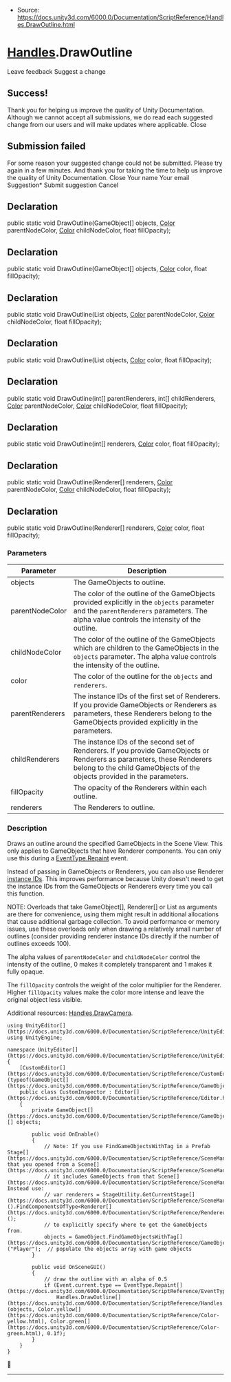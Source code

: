 * Source: https://docs.unity3d.com/6000.0/Documentation/ScriptReference/Handles.DrawOutline.html

#  [Handles](https://docs.unity3d.com/6000.0/Documentation/ScriptReference/Handles.html).DrawOutline
Leave feedback
Suggest a change
## Success!
Thank you for helping us improve the quality of Unity Documentation. Although we cannot accept all submissions, we do read each suggested change from our users and will make updates where applicable.
Close
## Submission failed
For some reason your suggested change could not be submitted. Please <a>try again</a> in a few minutes. And thank you for taking the time to help us improve the quality of Unity Documentation.
Close
Your name Your email Suggestion* Submit suggestion
Cancel
## Declaration
public static void DrawOutline(GameObject[] objects, [Color](https://docs.unity3d.com/6000.0/Documentation/ScriptReference/Color.html) parentNodeColor, [Color](https://docs.unity3d.com/6000.0/Documentation/ScriptReference/Color.html) childNodeColor, float fillOpacity); 
## Declaration
public static void DrawOutline(GameObject[] objects, [Color](https://docs.unity3d.com/6000.0/Documentation/ScriptReference/Color.html) color, float fillOpacity); 
## Declaration
public static void DrawOutline(List<GameObject> objects, [Color](https://docs.unity3d.com/6000.0/Documentation/ScriptReference/Color.html) parentNodeColor, [Color](https://docs.unity3d.com/6000.0/Documentation/ScriptReference/Color.html) childNodeColor, float fillOpacity); 
## Declaration
public static void DrawOutline(List<GameObject> objects, [Color](https://docs.unity3d.com/6000.0/Documentation/ScriptReference/Color.html) color, float fillOpacity); 
## Declaration
public static void DrawOutline(int[] parentRenderers, int[] childRenderers, [Color](https://docs.unity3d.com/6000.0/Documentation/ScriptReference/Color.html) parentNodeColor, [Color](https://docs.unity3d.com/6000.0/Documentation/ScriptReference/Color.html) childNodeColor, float fillOpacity); 
## Declaration
public static void DrawOutline(int[] renderers, [Color](https://docs.unity3d.com/6000.0/Documentation/ScriptReference/Color.html) color, float fillOpacity); 
## Declaration
public static void DrawOutline(Renderer[] renderers, [Color](https://docs.unity3d.com/6000.0/Documentation/ScriptReference/Color.html) parentNodeColor, [Color](https://docs.unity3d.com/6000.0/Documentation/ScriptReference/Color.html) childNodeColor, float fillOpacity); 
## Declaration
public static void DrawOutline(Renderer[] renderers, [Color](https://docs.unity3d.com/6000.0/Documentation/ScriptReference/Color.html) color, float fillOpacity); 
### Parameters
Parameter | Description  
---|---  
objects | The GameObjects to outline.  
parentNodeColor | The color of the outline of the GameObjects provided explicitly in the `objects` parameter and the `parentRenderers` parameters. The alpha value controls the intensity of the outline.  
childNodeColor | The color of the outline of the GameObjects which are children to the GameObjects in the `objects` parameter. The alpha value controls the intensity of the outline.  
color | The color of the outline for the `objects` and `renderers`.  
parentRenderers | The instance IDs of the first set of Renderers. If you provide GameObjects or Renderers as parameters, these Renderers belong to the GameObjects provided explicitly in the parameters.  
childRenderers | The instance IDs of the second set of Renderers. If you provide GameObjects or Renderers as parameters, these Renderers belong to the child GameObjects of the objects provided in the parameters.  
fillOpacity | The opacity of the Renderers within each outline.  
renderers | The Renderers to outline.  
### Description
Draws an outline around the specified GameObjects in the Scene View.
This only applies to GameObjects that have Renderer components. You can only use this during a [EventType.Repaint](https://docs.unity3d.com/6000.0/Documentation/ScriptReference/EventType.Repaint.html) event.  
  
Instead of passing in GameObjects or Renderers, you can also use Renderer [instance IDs](https://docs.unity3d.com/6000.0/Documentation/ScriptReference/Object.GetInstanceID.html). This improves performance because Unity doesn't need to get the instance IDs from the GameObjects or Renderers every time you call this function.  
  
NOTE: Overloads that take GameObject[], Renderer[] or List<GameObject> as arguments are there for convenience, using them might result in additional allocations that cause additional garbage collection. To avoid performance or memory issues, use these overloads only when drawing a relatively small number of outlines (consider providing renderer instance IDs directly if the number of outlines exceeds 100).  
  
The alpha values of `parentNodeColor` and `childNodeColor` control the intensity of the outline, 0 makes it completely transparent and 1 makes it fully opaque.  
  
The `fillOpacity` controls the weight of the color multiplier for the Renderer. Higher `fillOpacity` values make the color more intense and leave the original object less visible.  
  
Additional resources: [Handles.DrawCamera](https://docs.unity3d.com/6000.0/Documentation/ScriptReference/Handles.DrawCamera.html).
```
using UnityEditor[](https://docs.unity3d.com/6000.0/Documentation/ScriptReference/UnityEditor.html);
using UnityEngine;  
  
namespace UnityEditor[](https://docs.unity3d.com/6000.0/Documentation/ScriptReference/UnityEditor.html)
{
    [CustomEditor[](https://docs.unity3d.com/6000.0/Documentation/ScriptReference/CustomEditor.html)(typeof(GameObject[](https://docs.unity3d.com/6000.0/Documentation/ScriptReference/GameObject.html)))]
    public class CustomInspector : Editor[](https://docs.unity3d.com/6000.0/Documentation/ScriptReference/Editor.html)
    {
        private GameObject[](https://docs.unity3d.com/6000.0/Documentation/ScriptReference/GameObject.html)[] objects;  
  
        public void OnEnable()
        {
            // Note: If you use FindGameObjectsWithTag in a Prefab Stage[](https://docs.unity3d.com/6000.0/Documentation/ScriptReference/SceneManagement.Stage.html) that you opened from a Scene[](https://docs.unity3d.com/6000.0/Documentation/ScriptReference/SceneManagement.Scene.html),
            // it includes GameObjects from that Scene[](https://docs.unity3d.com/6000.0/Documentation/ScriptReference/SceneManagement.Scene.html). Instead use:
            // var renderers = StageUtility.GetCurrentStage[](https://docs.unity3d.com/6000.0/Documentation/ScriptReference/SceneManagement.StageUtility.GetCurrentStage.html)().FindComponentsOfType<Renderer[](https://docs.unity3d.com/6000.0/Documentation/ScriptReference/Renderer.html)>();
            // to explicitly specify where to get the GameObjects from.
            objects = GameObject.FindGameObjectsWithTag[](https://docs.unity3d.com/6000.0/Documentation/ScriptReference/GameObject.FindGameObjectsWithTag.html)("Player");  // populate the objects array with game objects
        }  
  
        public void OnSceneGUI()
        {
            // draw the outline with an alpha of 0.5
            if (Event.current.type == EventType.Repaint[](https://docs.unity3d.com/6000.0/Documentation/ScriptReference/EventType.Repaint.html))
                Handles.DrawOutline[](https://docs.unity3d.com/6000.0/Documentation/ScriptReference/Handles.DrawOutline.html)(objects, Color.yellow[](https://docs.unity3d.com/6000.0/Documentation/ScriptReference/Color-yellow.html), Color.green[](https://docs.unity3d.com/6000.0/Documentation/ScriptReference/Color-green.html), 0.1f);
        }
    }
}

```

* * *
